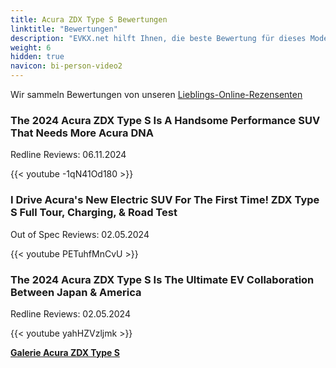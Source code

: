 ```yaml
---
title: Acura ZDX Type S Bewertungen
linktitle: "Bewertungen"
description: "EVKX.net hilft Ihnen, die beste Bewertung für dieses Modell zu finden."
weight: 6
hidden: true
navicon: bi-person-video2
---
```

Wir sammeln Bewertungen von unseren [Lieblings-Online-Rezensenten](../../../../../guides/evreviewers/)

<div class="container text-center shadow p-2 pe-4 mb-5 bg-body-tertiary rounded border">
<h3>The 2024 Acura ZDX Type S Is A Handsome Performance SUV That Needs More Acura DNA</h3>
<p>Redline Reviews: 06.11.2024</p>

{{< youtube -1qN41Od180 >}}

</div>
<div class="container text-center shadow p-2 pe-4 mb-5 bg-body-tertiary rounded border">
<h3>I Drive Acura's New Electric SUV For The First Time! ZDX Type S Full Tour, Charging, & Road Test</h3>
<p>Out of Spec Reviews: 02.05.2024</p>

{{< youtube PETuhfMnCvU >}}

</div>
<div class="container text-center shadow p-2 pe-4 mb-5 bg-body-tertiary rounded border">
<h3>The 2024 Acura ZDX Type S Is The Ultimate EV Collaboration Between Japan & America</h3>
<p>Redline Reviews: 02.05.2024</p>

{{< youtube yahHZVzljmk >}}

</div>
<div class="mt-3 mb-3">
<a href="../gallery/" class="text-decoration-none text-black">
<strong><i class="bi-arrow-left"></i>Galerie  </strong>
</a>
<a href="../" class="text-decoration-none text-black float-end">
<strong>Acura ZDX Type S <i class="bi-arrow-right"></i></strong>
</a>
</div>
